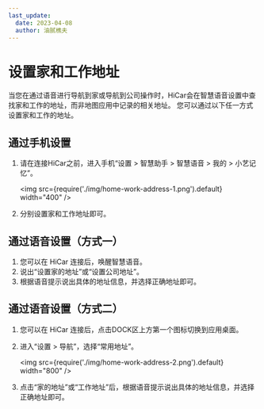 ```yaml
---
last_update:
  date: 2023-04-08
  author: 油腻樵夫
---
```


# 设置家和工作地址

当您在通过语音进行导航到家或导航到公司操作时，HiCar会在智慧语音设置中查找家和工作的地址，而非地图应用中记录的相关地址。
您可以通过以下任一方式设置家和工作的地址。

## 通过手机设置
1. 请在连接HiCar之前，进入手机“设置 > 智慧助手 > 智慧语音 > 我的 > 小艺记忆”。
   
    <img
        src={require('./img/home-work-address-1.png').default}
        width="400" 
    />

2. 分别设置家和工作地址即可。

## 通过语音设置（方式一）

1. 您可以在 HiCar 连接后，唤醒智慧语音。
2. 说出“设置家的地址”或“设置公司地址”。
3. 根据语音提示说出具体的地址信息，并选择正确地址即可。

## 通过语音设置（方式二）

1. 您可以在 HiCar 连接后，点击DOCK区上方第一个图标切换到应用桌面。
2. 进入“设置 > 导航”，选择“常用地址”。
   
    <img
        src={require('./img/home-work-address-2.png').default}
        width="800" 
    />

3. 点击“家的地址”或“工作地址”后，根据语音提示说出具体的地址信息，并选择正确地址即可。